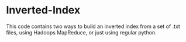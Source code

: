 # Inverted-Index
This code contains two ways to build an inverted index from a set of .txt files, using Hadoops MapReduce, or just using regular python.
